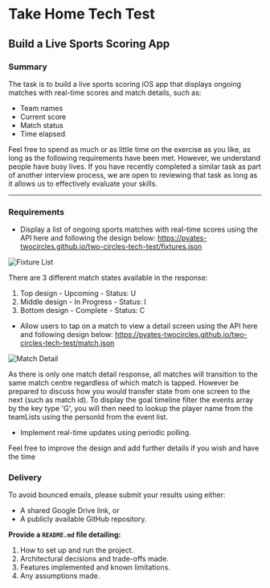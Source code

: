 # Take Home Tech Test  

## Build a Live Sports Scoring App  

### Summary  
The task is to build a live sports scoring iOS app that displays ongoing matches with real-time scores and match details, such as:  
- Team names  
- Current score  
- Match status  
- Time elapsed  

Feel free to spend as much or as little time on the exercise as you like, as long as the following requirements have been met. However, we understand people have busy lives. If you have recently completed a similar task as part of another interview process, we are open to reviewing that task as long as it allows us to effectively evaluate your skills.  

---

### Requirements  
- Display a list of ongoing sports matches with real-time scores using the API here and following the design below: https://pyates-twocircles.github.io/two-circles-tech-test/fixtures.json

![Fixture List](https://pyates-twocircles.github.io/two-circles-tech-test/fixture-list.png)

There are 3 different match states available in the response:
1. Top design - Upcoming - Status: U
2. Middle design - In Progress - Status: I
3. Bottom design - Complete - Status: C

- Allow users to tap on a match to view a detail screen using the API here and following design below: https://pyates-twocircles.github.io/two-circles-tech-test/match.json

![Match Detail](https://pyates-twocircles.github.io/two-circles-tech-test/match-detail.png)

As there is only one match detail response, all matches will transition to the same match centre regardless of which match is tapped. However be prepared to discuss how you would transfer state from one screen to the next (such as match id).
To display the goal timeline filter the events array by the key type 'G', you will then need to lookup the player name from the teamLists using the personId from the event list.

- Implement real-time updates using periodic polling.

Feel free to improve the design and add further details if you wish and have the time

### Delivery  
To avoid bounced emails, please submit your results using either:  
- A shared Google Drive link, or  
- A publicly available GitHub repository.  

**Provide a `README.md` file detailing:**  
1. How to set up and run the project.  
2. Architectural decisions and trade-offs made.  
3. Features implemented and known limitations.  
4. Any assumptions made.